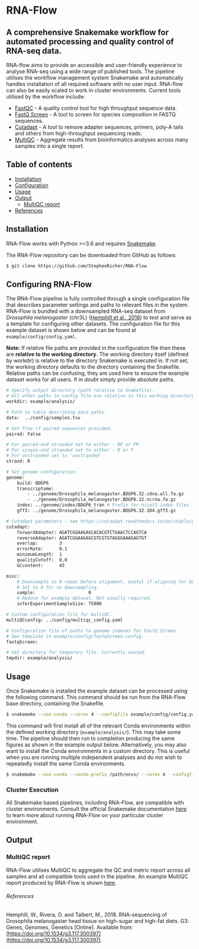 # RNA-Flow

## A comprehensive Snakemake workflow for automated processing and quality control of RNA-seq data.

RNA-flow aims to provide an accessible and user-friendly experience to analyse RNA-seq using a wide range of published tools.
The pipeline utilises the workflow management system Snakemake and automatically handles installation of all required software with no user input. RNA-flow can also be easily scaled to work in cluster environments. Current tools utilised by the workflow include:

 * [FastQC](https://www.bioinformatics.babraham.ac.uk/projects/fastqc/) - A quality control tool for high throughput sequence data.
 * [FastQ Screen](https://www.bioinformatics.babraham.ac.uk/projects/fastq_screen/) - A tool to screen for species composition in FASTQ sequences.
 * [Cutadapt](https://cutadapt.readthedocs.io/en/stable/) - A tool to remove adapter sequences, primers, poly-A tails and others from high-throughput sequencing reads.
 * [MultiQC](https://multiqc.info/) - Aggregate results from bioinformatics analyses across many samples into a single report.

## Table of contents

  * [Installation](#installation)
  * [Configuration](#configuration)
  * [Usage](#usage)
  * [Output](#output)
     * [MultiQC report](#multiqc-report)
  * [References](#references)

## Installation

RNA-Flow works with Python >=3.6 and requires [Snakemake](https://snakemake.readthedocs.io/en/stable/getting_started/installation.html).

The RNA-Flow repository can be downloaded from GitHub as follows:

```bash
$ git clone https://github.com/StephenRicher/RNA-Flow
```

## Configuring RNA-Flow
The RNA-Flow pipeline is fully controlled through a single configuration file that describes parameter settings and paths to relevant files in the system.
RNA-Flow is bundled with a downsampled RNA-seq dataset from *Drosophila melanogaster* (chr3L) ([Hemphill et al., 2018](https://doi.org/10.1534/g3.117.300397)) to test and serve as a template for configuring other datasets.
The configuration file for this example dataset is shown below and can be found at `example/config/config.yaml`.

**Note:** If relative file paths are provided in the configuration file then these are **relative to the working directory**.
The working directory itself (defined by workdir) is relative to the directory Snakemake is executed in.
If not set, the working directory defaults to the directory containing the Snakefile.
Relative paths can be confusing, they are used here to ensure the example dataset works for all users.
If in doubt simply provide absolute paths.

```bash
# Specify output directory (path relative to Snakefile).
# All other paths in config file are relative to this working directory.
workdir: example/analysis/

# Path to table describing data paths.
data:  ../config/samples.tsv

# Set True if paired sequences provided.
paired: False

# For paired-end stranded set to either - RF or FR
# For single-end stranded set to either - R or F
# For unstranded set to 'unstranded'
strand: R

# Set genome configuration.
genome:
    build: BDGP6
    transcriptome:
        - ../genome/Drosophila_melanogaster.BDGP6.32.cdna.all.fa.gz
        - ../genome/Drosophila_melanogaster.BDGP6.32.ncrna.fa.gz
    index: ../genome/index/BDGP6_tran # Prefix for hisat2 index files
    gff3: ../genome/Drosophila_melanogaster.BDGP6.32.104.gff3.gz

# Cutadapt parameters - see https://cutadapt.readthedocs.io/en/stable/guide.html
cutadapt:
    forwardAdapter: AGATCGGAAGAGCACACGTCTGAACTCCAGTCA
    reverseAdapter: AGATCGGAAGAGCGTCGTGTAGGGAAAGAGTGT
    overlap:        3
    errorRate:      0.1
    minimumLength:  1
    qualityCutoff:  0,0
    GCcontent:      43

misc:
    # Downsample to N reads before alignment. Useful if aligning for QC only.
    # Set to 0 for no downsampling.
    sample:                    0
    # Reduce for example dataset. Not usually required.
    inferExperimentSampleSize: 75000

# Custom configuration file for multiQC.
multiQCconfig: ../config/multiqc_config.yaml

# Configuration file of paths to genome indexes for FastQ Screen.
# See template in example/config/fastqScreen.config.
fastqScreen:

# Set directory for temporary file. Currently unused.
tmpdir: example/analysis/
```

## Usage

Once Snakemake is installed the example dataset can be processed using the following command.
This command should be run from the RNA-Flow base directory, containing the Snakefile.

```bash
$ snakemake --use-conda --cores 4 --configfile example/config/config.yaml
```

This command will first install all of the relevant Conda environments within the defined working directory (`example/analysis/`).
This may take some time.
The pipeline should then run to completion producing the same figures as shown in the example output below.
Alternatively, you may also want to install the Conda environments in a custom directory.
This is useful when you are running multiple independent analyses and do not wish to repeatedly install the same Conda environments.

```bash
$ snakemake --use-conda --conda-prefix /path/envs/ --cores 4 --configfile example/config/config.yaml
```

### Cluster Execution
All Snakemake based pipelines, including RNA-Flow, are compatible with cluster environments.
Consult the official Snakemake documentation [here](https://snakemake.readthedocs.io/en/v5.25.0/executing/cli.html#profiles) to learn more about running RNA-Flow on your particular cluster environment.

## Output

### MultiQC report

RNA-Flow utilises MultiQC to aggregate the QC and metric report across all samples and all compatible tools used in the pipeline. An example MultiQC report produced by RNA-Flow is shown [here](./README_files/multiqc_report.html).  


###### References
Hemphill, W., Rivera, O. and Talbert, M., 2018. RNA-sequencing of Drosophila melanogaster head tissue on high-sugar and high-fat diets. G3: Genes, Genomes, Genetics [Online]. Available from: [https://doi.org/10.1534/g3.117.300397](https://doi.org/10.1534/g3.117.300397).
